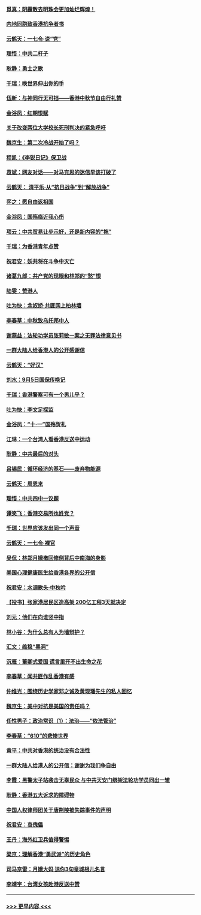 #### [觅真：阴霾散去明珠会更加灿烂辉煌！](../pages/nsc993/n11531858.md?t=09192155) 
#### [内地同胞致香港抗争者书](../pages/nsc993/n11531645.md?t=09192155) 
#### [云鹤天：一七令‧说“党”](../pages/nsc993/n11529099.md?t=09192155) 
#### [理悟：中共二杆子](../pages/nsc993/n11529046.md?t=09192155) 
#### [耿静：勇士之歌](../pages/nsc993/n11527562.md?t=09192155) 
#### [千瑞：唤世界伸出你的手](../pages/nsc993/n11526942.md?t=09192155) 
#### [伍新：与神同行无可挡——香港中秋节自由行礼赞](../pages/nsc993/n11526801.md?t=09192155) 
#### [金浴凤：红朝恨赋](../pages/nsc993/n11524312.md?t=09192155) 
#### [关于改变两位大学校长死刑判决的紧急呼吁](../pages/nsc993/n11524103.md?t=09192155) 
#### [魏京生：第二次冷战开始了吗？](../pages/nsc993/n11524023.md?t=09192155) 
#### [程凯：《李锐日记》保卫战](../pages/nsc993/n11522922.md?t=09192155) 
#### [袁斌：网友对话——对马克思的迷信早该打破了](../pages/nsc993/n11522561.md?t=09192155) 
#### [云鹤天： 清平乐‧从“抗日战争”到“解放战争”](../pages/nsc993/n11522917.md?t=09192155) 
#### [弈之：愿自由返祖国](../pages/nsc993/n11522810.md?t=09192155) 
#### [金浴凤：国殇临近我心伤](../pages/nsc993/n11522406.md?t=09192155) 
#### [项云：中共贸易让步示好，还是新内容的“拖”](../pages/nsc993/n11522395.md?t=09192155) 
#### [千瑞：为香港青年点赞](../pages/nsc993/n11521768.md?t=09192155) 
#### [祝君安：妖共将在斗争中灭亡](../pages/nsc993/n11520950.md?t=09192155) 
#### [诸葛九郎：共产党的现眼和林郑的“愁”恨](../pages/nsc993/n11520625.md?t=09192155) 
#### [陆雯：赞港人](../pages/nsc993/n11520609.md?t=09192155) 
#### [吐为快：念奴娇‧共匪网上柏林墙](../pages/nsc993/n11519122.md?t=09192155) 
#### [李春草：中秋致乌托邦中人](../pages/nsc993/n11518776.md?t=09192155) 
#### [谢燕益：法轮功学员张莉敏一案之无罪法律意见书](../pages/nsc993/n11517600.md?t=09192155) 
#### [一群大陆人给香港人的公开感谢信](../pages/nsc993/n11514797.md?t=09192155) 
#### [云鹤天：“好汉”](../pages/nsc993/n11513536.md?t=09192155) 
#### [刘水：9月5日国保传唤记](../pages/nsc993/n11513460.md?t=09192155) 
#### [千瑞：香港警察可有一个男儿乎？](../pages/nsc993/n11513109.md?t=09192155) 
#### [吐为快：李文足探监](../pages/nsc993/n11509622.md?t=09192155) 
#### [金浴凤：“十‧一”国殇贺礼](../pages/nsc993/n11509593.md?t=09192155) 
#### [江琳：一个台湾人看香港反送中运动](../pages/nsc993/n11509211.md?t=09192155) 
#### [耿静：中共最后的对头](../pages/nsc993/n11508308.md?t=09192155) 
#### [吕锡民：循环经济的基石——废弃物能源](../pages/nsc993/n11508212.md?t=09192155) 
#### [云鹤天：周恩来](../pages/nsc993/n11508055.md?t=09192155) 
#### [理悟：中共四中一议题](../pages/nsc993/n11507782.md?t=09192155) 
#### [谭笑飞：香港交易所也姓党？](../pages/nsc993/n11507753.md?t=09192155) 
#### [千瑞：世界应该发出同一个声音](../pages/nsc993/n11507290.md?t=09192155) 
#### [云鹤天：一七令‧裸官](../pages/nsc993/n11507177.md?t=09192155) 
#### [吴侃：林郑月娥撤回修例背后中南海的身影](../pages/nsc993/n11506876.md?t=09192155) 
#### [美国心理健康医生给香港各界的公开信](../pages/nsc993/n11506809.md?t=09192155) 
#### [祝君安：水调歌头‧中秋吟](../pages/nsc993/n11506758.md?t=09192155) 
#### [【投书】张家港居民区造高架 200亿工程3天就决定](../pages/nsc993/n11506682.md?t=09192155) 
#### [刘元：他们在向谁竖中指](../pages/nsc993/n11505384.md?t=09192155) 
#### [林小谷：为什么总有人为墙辩护？](../pages/nsc993/n11505226.md?t=09192155) 
#### [汇文：维稳“黑洞”](../pages/nsc993/n11504347.md?t=09192155) 
#### [沉雁：董卿式爱国 谎言里开不出生命之花](../pages/nsc993/n11503215.md?t=09192155) 
#### [李春草：闻共匪作乱香港有感](../pages/nsc993/n11503072.md?t=09192155) 
#### [仲维光：围绕历史学家邓之诚及黄现璠先生的私人回忆](../pages/nsc993/n11501330.md?t=09192155) 
#### [魏京生：美中对抗是美国的责任吗？](../pages/nsc993/n11500723.md?t=09192155) 
#### [任性男子：政治常识（1）：法治——“依法管治”](../pages/nsc993/n11500791.md?t=09192155) 
#### [李春草：“610”的悲惨世界](../pages/nsc993/n11501141.md?t=09192155) 
#### [黄平：中共对香港的统治没有合法性](../pages/nsc993/n11499473.md?t=09192155) 
#### [一群大陆人给港人的公开信：谢谢为我们争自由](../pages/nsc993/n11500402.md?t=09192155) 
#### [李霞：黑警太子站袭击无辜民众 与中共天安门绑架法轮功学员同出一辙](../pages/nsc993/n11499805.md?t=09192155) 
#### [耿静：香港五大诉求的障碍物](../pages/nsc993/n11497578.md?t=09192155) 
#### [中国人权律师团关于唐荆陵被失踪事件的声明](../pages/nsc993/n11500014.md?t=09192155) 
#### [祝君安：哀傀儡](../pages/nsc993/n11499776.md?t=09192155) 
#### [王丹：海外红卫兵值得警惕](../pages/nsc993/n11498138.md?t=09192155) 
#### [梁京：理解香港“勇武派”的历史角色](../pages/nsc993/n11498006.md?t=09192155) 
#### [司马京雷：月娥大妈  送你3句皇城根儿名言](../pages/nsc993/n11497885.md?t=09192155) 
#### [李靖宇：台湾女孩赴港反送中赞](../pages/nsc993/n11497721.md?t=09192155) 

----
#### [ >>> 更早内容 <<< ](../indexes/nsc993-earlier.md)
